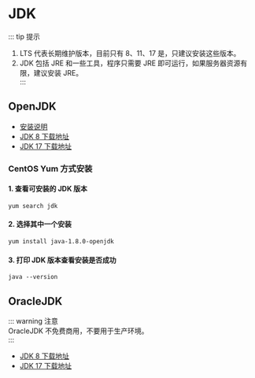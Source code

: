 # JDK

::: tip 提示  
1. LTS 代表长期维护版本，目前只有 8、11、17 是，只建议安装这些版本。
2. JDK 包括 JRE 和一些工具，程序只需要 JRE 即可运行，如果服务器资源有限，建议安装 JRE。  
:::

## OpenJDK

- [安装说明](https://openjdk.org/install/)
- [JDK 8 下载地址](https://jdk.java.net/java-se-ri/8-MR4)
- [JDK 17 下载地址](https://jdk.java.net/java-se-ri/17)

### CentOS Yum 方式安装

#### 1. 查看可安装的 JDK 版本

```shell
yum search jdk
```

#### 2. 选择其中一个安装

```shell
yum install java-1.8.0-openjdk
```

#### 3. 打印 JDK 版本查看安装是否成功

```shell
java --version
```

## OracleJDK

::: warning 注意  
OracleJDK 不免费商用，不要用于生产环境。  
:::

- [JDK 8 下载地址](https://www.oracle.com/java/technologies/downloads/#java8)
- [JDK 17 下载地址](https://www.oracle.com/java/technologies/downloads/#java17)

